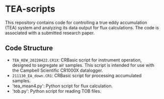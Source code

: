 # TEA-scripts

This repository contains code for controlling a true eddy accumulation (TEA) system and analyzing its data output for flux calculations. The code is associated with a submitted research paper.

## Code Structure

- `TEA_KEW_20220422.CR1X`: CRBasic script for instrument operation, designed to segregate air samples. This script is intended for use with the Campbell Scientific CR1000X datalogger.
- `211130_EA_down.CR1`: CRBasic script for processing accumulated samples.
- 'tea_mean4.py': Python script for flux calculation.
- 'tob.py': Python script for reading TOB files.
